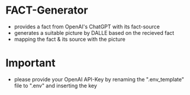 # FACT-Generator
- provides a fact from OpenAI's ChatGPT with its fact-source
- generates a suitable picture by DALLE based on the recieved fact
- mapping the fact & its source with the picture

# Important
- please provide your OpenAI API-Key by renaming the ".env_template" file to ".env" and inserting the key